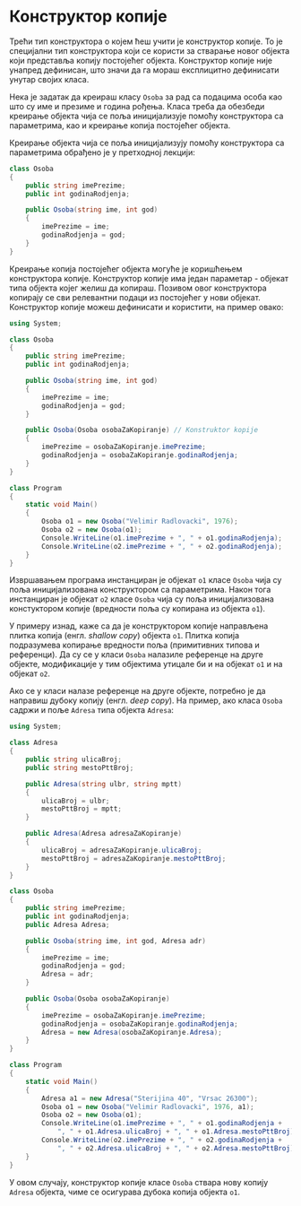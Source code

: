 # Конструктор копије

Трећи тип конструктора о којем ћеш учити је конструктор копије. То је
специјални тип конструктора који се користи за стварање новог објекта који
представља копију постојећег објекта. Конструктор копије није унапред
дефинисан, што значи да га мораш експлицитно дефинисати унутар својих класа.

Нека је задатак да креираш класу `Osoba` за рад са подацима особа као што су
име и презиме и година рођења. Класа треба да обезбеди креирање објекта чија се
поља иницијализује помоћу конструктора са параметрима, као и креирање копија
постојећег објекта.

Креирање објекта чија се поља иницијализују помоћу конструктора са параметрима
обрађено је у претходној лекцији:

```cs
class Osoba
{
    public string imePrezime;
    public int godinaRodjenja;

    public Osoba(string ime, int god)
    {
        imePrezime = ime;
        godinaRodjenja = god;
    }
}
```

Креирање копија постојећег објекта могуће је коришћењем конструктора копије.
Конструктор копије има један параметар - објекат типа објекта којег желиш да
копираш. Позивом овог конструктора копирају се сви релевантни подаци из
постојећег у нови објекат. Конструктор копије можеш дефинисати и користити, на
пример овако:

```cs
using System;

class Osoba
{
    public string imePrezime;
    public int godinaRodjenja;

    public Osoba(string ime, int god)
    {
        imePrezime = ime;
        godinaRodjenja = god;
    }

    public Osoba(Osoba osobaZaKopiranje) // Konstruktor kopije
    {
        imePrezime = osobaZaKopiranje.imePrezime;
        godinaRodjenja = osobaZaKopiranje.godinaRodjenja;
    }
}

class Program
{
    static void Main()
    {
        Osoba o1 = new Osoba("Velimir Radlovacki", 1976);
        Osoba o2 = new Osoba(o1);
        Console.WriteLine(o1.imePrezime + ", " + o1.godinaRodjenja);
        Console.WriteLine(o2.imePrezime + ", " + o2.godinaRodjenja);
    }
}
```

Извршавањем програма инстанциран је објекат `o1` класе `Osoba` чија су поља
иницијализована конструктором са параметрима. Након тога инстанциран је објекат
`o2` класе `Osoba` чија су поља иницијализована констуктором копије (вредности
поља су копирана из објекта `o1`).

У примеру изнад, каже са да је конструктором копије направљена плитка копија
(енгл. *shallow copy*) објекта `o1`. Плитка копија подразумева копирање
вредности поља (примитивних типова и референци). Да су се у класи `Osoba`
налазиле референце на друге објекте, модификације у тим објектима утицале би
и на објекат `о1` и на објекат `о2`.

Ако се у класи налазе референце на друге објекте, потребно је да направиш
дубоку копију (енгл. *deep copy*). На пример, ако класа `Osoba` садржи и поље
`Adresa` типа објекта `Adresa`:

```cs
using System;

class Adresa
{
    public string ulicaBroj;
    public string mestoPttBroj;

    public Adresa(string ulbr, string mptt)
    {
        ulicaBroj = ulbr;
        mestoPttBroj = mptt;
    }

    public Adresa(Adresa adresaZaKopiranje)
    {
        ulicaBroj = adresaZaKopiranje.ulicaBroj;
        mestoPttBroj = adresaZaKopiranje.mestoPttBroj;
    }
}

class Osoba
{
    public string imePrezime;
    public int godinaRodjenja;
    public Adresa Adresa;

    public Osoba(string ime, int god, Adresa adr)
    {
        imePrezime = ime;
        godinaRodjenja = god;
        Adresa = adr;
    }

    public Osoba(Osoba osobaZaKopiranje)
    {
        imePrezime = osobaZaKopiranje.imePrezime;
        godinaRodjenja = osobaZaKopiranje.godinaRodjenja;
        Adresa = new Adresa(osobaZaKopiranje.Adresa);
    }
}

class Program
{
    static void Main()
    {
        Adresa a1 = new Adresa("Sterijina 40", "Vrsac 26300");
        Osoba o1 = new Osoba("Velimir Radlovacki", 1976, a1);
        Osoba o2 = new Osoba(o1);
        Console.WriteLine(o1.imePrezime + ", " + o1.godinaRodjenja +
            ", " + o1.Adresa.ulicaBroj + ", " + o1.Adresa.mestoPttBroj);
        Console.WriteLine(o2.imePrezime + ", " + o2.godinaRodjenja +
            ", " + o2.Adresa.ulicaBroj + ", " + o2.Adresa.mestoPttBroj);
    }
}
```

У овом случају, конструктор копије класе `Osoba` ствара нову копију `Adresa`
објекта, чиме се осигурава дубокa копија објекта `о1`.
